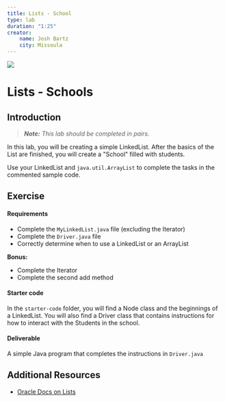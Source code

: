 ```yaml
---
title: Lists - School
type: lab
duration: "1:25"
creator:
    name: Josh Bartz
    city: Missoula
---
```


![](https://ga-dash.s3.amazonaws.com/production/assets/logo-9f88ae6c9c3871690e33280fcf557f33.png)

# Lists - Schools

## Introduction

> ***Note:*** _This lab should be completed in pairs._

In this lab, you will be creating a simple LinkedList. After the basics of the List are finished, you will create a "School" filled with students.

Use your LinkedList and `java.util.ArrayList` to complete the tasks in the commented sample code.

## Exercise

#### Requirements


- Complete the `MyLinkedList.java` file (excluding the Iterator)
- Complete the `Driver.java` file
- Correctly determine when to use a LinkedList or an ArrayList

**Bonus:**

- Complete the Iterator
- Complete the second add method


#### Starter code

In the `starter-code` folder, you will find a Node class and the beginnings of a LinkedList. You will also find a Driver class that contains instructions for how to interact with the Students in the school.


#### Deliverable

A simple Java program that completes the instructions in `Driver.java`

## Additional Resources

- [Oracle Docs on Lists](https://docs.oracle.com/javase/8/docs/api/java/util/List.html)
